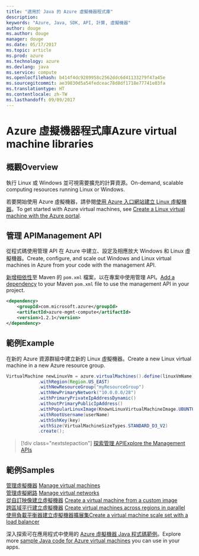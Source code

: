 ```yaml
---
title: "適用於 Java 的 Azure 虛擬機器程式庫"
description: 
keywords: "Azure, Java, SDK, API, 計算, 虛擬機器"
author: douge
ms.author: douge
manager: douge
ms.date: 05/17/2017
ms.topic: article
ms.prod: azure
ms.technology: azure
ms.devlang: java
ms.service: compute
ms.openlocfilehash: b414f4dc9289958c2562ddc6d41133279f47a45e
ms.sourcegitcommit: ae39830d5a54fedceac78d8df1718e77741e03fa
ms.translationtype: HT
ms.contentlocale: zh-TW
ms.lasthandoff: 09/09/2017
---
```

# <a name="azure-virtual-machine-libraries"></a><span data-ttu-id="f6c93-103">Azure 虛擬機器程式庫</span><span class="sxs-lookup"><span data-stu-id="f6c93-103">Azure virtual machine libraries</span></span>

## <a name="overview"></a><span data-ttu-id="f6c93-104">概觀</span><span class="sxs-lookup"><span data-stu-id="f6c93-104">Overview</span></span>

<span data-ttu-id="f6c93-105">執行 Linux 或 Windows 並可視需要擴充的計算資源。</span><span class="sxs-lookup"><span data-stu-id="f6c93-105">On-demand, scalable computing resources running Linux or Windows.</span></span>

<span data-ttu-id="f6c93-106">若要開始使用 Azure 虛擬機器，請參閱[使用 Azure 入口網站建立 Linux 虛擬機器](/azure/virtual-machines/linux/quick-create-portal)。</span><span class="sxs-lookup"><span data-stu-id="f6c93-106">To get started with Azure virtual machines, see [Create a Linux virtual machine with the Azure portal](/azure/virtual-machines/linux/quick-create-portal).</span></span>

## <a name="management-api"></a><span data-ttu-id="f6c93-107">管理 API</span><span class="sxs-lookup"><span data-stu-id="f6c93-107">Management API</span></span>

<span data-ttu-id="f6c93-108">從程式碼使用管理 API 在 Azure 中建立、設定及相應放大 Windows 和 Linux 虛擬機器。</span><span class="sxs-lookup"><span data-stu-id="f6c93-108">Create, configure, and scale out Windows and Linux virtual machines in Azure from your code with the management API.</span></span>

<span data-ttu-id="f6c93-109">[新增相依性](https://maven.apache.org/guides/getting-started/index.html#How_do_I_use_external_dependencies)至 Maven 的 `pom.xml` 檔案，以在專案中使用管理 API。</span><span class="sxs-lookup"><span data-stu-id="f6c93-109">[Add a dependency](https://maven.apache.org/guides/getting-started/index.html#How_do_I_use_external_dependencies) to your Maven `pom.xml` file to use the management API in your project.</span></span>  

```XML
<dependency>
    <groupId>com.microsoft.azure</groupId>
    <artifactId>azure-mgmt-compute</artifactId>
    <version>1.2.1</version>
</dependency>
```   


## <a name="example"></a><span data-ttu-id="f6c93-110">範例</span><span class="sxs-lookup"><span data-stu-id="f6c93-110">Example</span></span>

<span data-ttu-id="f6c93-111">在新的 Azure 資源群組中建立新的 Linux 虛擬機器。</span><span class="sxs-lookup"><span data-stu-id="f6c93-111">Create a new Linux virtual machine in a new Azure resource group.</span></span>

```java
VirtualMachine newLinuxVm = azure.virtualMachines().define(linuxVmName)
            .withRegion(Region.US_EAST)
            .withNewResourceGroup("myResourceGroup")
            .withNewPrimaryNetwork("10.0.0.0/28")
            .withPrimaryPrivateIpAddressDynamic()
            .withoutPrimaryPublicIpAddress()
            .withPopularLinuxImage(KnownLinuxVirtualMachineImage.UBUNTU_SERVER_16_04_LTS)
            .withRootUsername(userName)
            .withSshKey(key)
            .withSize(VirtualMachineSizeTypes.STANDARD_D3_V2)
            .create();
```

> [!div class="nextstepaction"]
> [<span data-ttu-id="f6c93-112">探索管理 API</span><span class="sxs-lookup"><span data-stu-id="f6c93-112">Explore the Management APIs</span></span>](/java/api/overview/azure/virtualmachines/managementapi)


## <a name="samples"></a><span data-ttu-id="f6c93-113">範例</span><span class="sxs-lookup"><span data-stu-id="f6c93-113">Samples</span></span>

<span data-ttu-id="f6c93-114">[管理虛擬機器][1] </span><span class="sxs-lookup"><span data-stu-id="f6c93-114">[Manage virtual machines][1] </span></span>  
<span data-ttu-id="f6c93-115">[管理虛擬網路][6] </span><span class="sxs-lookup"><span data-stu-id="f6c93-115">[Manage virtual networks][6] </span></span>  
<span data-ttu-id="f6c93-116">[從自訂映像建立虛擬機器][2] </span><span class="sxs-lookup"><span data-stu-id="f6c93-116">[Create a virtual machine from a custom image][2] </span></span>  
<span data-ttu-id="f6c93-117">[跨區域平行建立虛擬機器][5]  </span><span class="sxs-lookup"><span data-stu-id="f6c93-117">[Create virtual machines across regions in parallel][5]  </span></span>  
<span data-ttu-id="f6c93-118">[使用負載平衡器建立虛擬機器擴展集][7]</span><span class="sxs-lookup"><span data-stu-id="f6c93-118">[Create a virtual machine scale set with a load balancer][7]</span></span>    

[1]: ../docs-ref-conceptual/java-sdk-manage-virtual-machines.md
[2]: https://azure.microsoft.com/resources/samples/managed-disk-java-create-virtual-machine-using-custom-image/
[5]: ../docs-ref-conceptual/java-sdk-virtual-machines-in-parallel.md
[6]: ../docs-ref-conceptual/java-sdk-manage-virtual-networks.md
[7]: ../docs-ref-conceptual/java-sdk-manage-vm-scalesets.md

<span data-ttu-id="f6c93-119">深入探索可在應用程式中使用的 [Azure 虛擬機器 Java 程式碼範例](https://azure.microsoft.com/resources/samples/?platform=java&term=VM)。</span><span class="sxs-lookup"><span data-stu-id="f6c93-119">Explore more [sample Java code for Azure virtual machines](https://azure.microsoft.com/resources/samples/?platform=java&term=VM) you can use in your apps.</span></span>